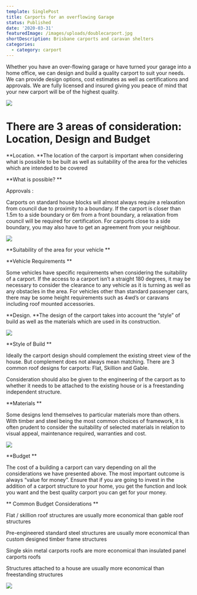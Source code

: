 ```yaml
---
template: SinglePost
title: Carports for an overflowing Garage
status: Published
date: '2020-03-31'
featuredImage: /images/uploads/doublecarport.jpg
shortDescription: Brisbane carports and caravan shelters
categories:
  - category: carport
---
```

Whether you have an over-flowing garage or have turned your garage into a home office, we can design and build a quality carport to suit your needs. We can provide design options, cost estimates as well as certifications and approvals. We are fully licensed and insured giving you peace of mind that your new carport will be of the highest quality.

![](/images/uploads/caravanroof.jpg)

# There are 3 areas of consideration: Location, Design and Budget

**Location. **The location of the carport is important when considering what is possible to be built as well as suitability of the area for the vehicles which are intended to be covered

**What is possible?**

Approvals:

Carports on standard house blocks will almost always require a relaxation from council due to proximity to a boundary. If the carport is closer than 1.5m to a side boundary or 6m from a front boundary, a relaxation from council will be required for certification. For carports close to a side boundary, you may also have to get an agreement from your neighbour.

![](/images/uploads/dutch-gable-front-gable-back.png)

**Suitability of the area for your vehicle**

**Vehicle Requirements**

Some vehicles have specific requirements when considering the suitability of a carport. If the access to a carport isn’t a straight 180 degrees, it may be necessary to consider the clearance to any vehicle as it is turning as well as any obstacles in the area. For vehicles other than standard passenger cars, there may be some height requirements such as 4wd’s or caravans including roof mounted accessories. 

**Design. **The design of the carport takes into account the “style” of build as well as the materials which are used in its construction.

![](/images/uploads/victoriapoint.jpg)

**Style of Build**

Ideally the carport design should complement the existing street view of the house. But complement does not always mean matching. There are 3 common roof designs for carports: Flat, Skillion and Gable. 

Consideration should also be given to the engineering of the carport as to whether it needs to be attached to the existing house or is a freestanding independent structure.

**Materials**

Some designs lend themselves to particular materials more than others. With timber and steel being the most common choices of framework, it is often prudent to consider the suitability of selected materials in relation to visual appeal, maintenance required, warranties and cost.

![](/images/uploads/carport.jpg)

**Budget **

The cost of a building a carport can vary depending on all the considerations we have presented above. The most important outcome is always “value for money”. Ensure that if you are going to invest in the addition of a carport structure to your home, you get the function and look you want and the best quality carport you can get for your money.

**Common Budget Considerations**

Flat / skillion roof structures are usually more economical than gable roof structures

Pre-engineered standard steel structures are usually more economical than custom designed timber frame structures

Single skin metal carports roofs are more economical than insulated panel carports roofs

Structures attached to a house are usually more economical than freestanding structures

![](/images/uploads/dgr_carport5.jpg)
